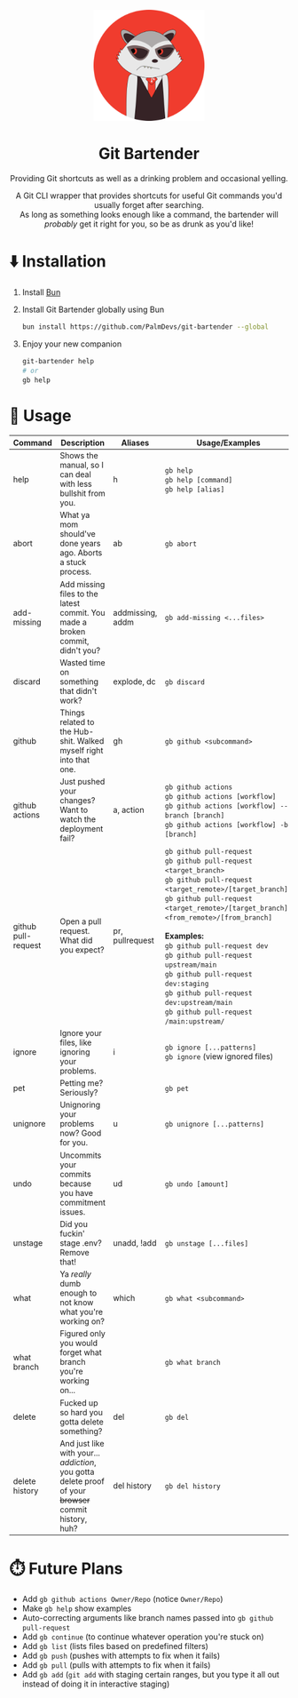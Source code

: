 <p align="center"><img src="./assets/logo.webp" alt="Git Bartender Logo" width="200"/></p>
<h1 align="center">Git Bartender</h1>
<p align="center">Providing Git shortcuts as well as a drinking problem and occasional yelling.</p>
<p align="center">
A Git CLI wrapper that provides shortcuts for useful Git commands you'd usually forget after searching.<br>
As long as something looks enough like a command, the bartender will <i>probably</i> get it right for you, so be as drunk as you'd like!
</p>

# ⬇️ Installation

1. Install [Bun](https://bun.sh)
2. Install Git Bartender globally using Bun

   ```sh
   bun install https://github.com/PalmDevs/git-bartender --global
   ```

3. Enjoy your new companion

   ```sh
   git-bartender help
   # or
   gb help
   ```

# 🍹 Usage

| Command                 | Description                                                                   | Aliases                | Usage/Examples                                                                                                    |
| ----------------------- | ----------------------------------------------------------------------------- | ---------------------- | --------------------------------------------------------------- |
| help                    | Shows the manual, so I can deal with less bullshit from you.                  | h                      | `gb help`  <br> `gb help [command]` <br> `gb help [alias]`      |
| abort                   | What ya mom should've done years ago. Aborts a stuck process.                 | ab                     | `gb abort`                                                      |
| add-missing             | Add missing files to the latest commit. You made a broken commit, didn't you? | addmissing, addm       | `gb add-missing <...files>`                                     |
| discard                 | Wasted time on something that didn't work?                                    | explode, dc            | `gb discard`                                                    |
| github                  | Things related to the Hub- shit. Walked myself right into that one.           | gh                     | `gb github <subcommand>`                                        |
| github actions          | Just pushed your changes? Want to watch the deployment fail?                  | a, action              | `gb github actions` <br> `gb github actions [workflow]` <br> `gb github actions [workflow] --branch [branch]` <br> `gb github actions [workflow] -b [branch]` |
| github pull-request     | Open a pull request. What did you expect?                                     | pr, pullrequest        | `gb github pull-request` <br> `gb github pull-request <target_branch>` <br> `gb github pull-request <target_remote>/[target_branch]` <br> `gb github pull-request <target_remote>/[target_branch]:<from_remote>/[from_branch]` <br> <br>**Examples:** <br> `gb github pull-request dev` <br> `gb github pull-request upstream/main` <br> `gb github pull-request dev:staging` <br> `gb github pull-request dev:upstream/main` <br> `gb github pull-request /main:upstream/` |
| ignore                  | Ignore your files, like ignoring your problems.                               | i                      | `gb ignore [...patterns]` <br> `gb ignore` (view ignored files) |
| pet                     | Petting me? Seriously?                                                        |                        | `gb pet`                                                        |                                                |
| unignore                | Unignoring your problems now? Good for you.                                   | u                      | `gb unignore [...patterns]`                                     |
| undo                    | Uncommits your commits because you have commitment issues.                    | ud                     | `gb undo [amount]`                                              |
| unstage                 | Did you fuckin' stage .env? Remove that!                                      | unadd, !add            | `gb unstage [...files]`                                         |
| what                    | Ya *really* dumb enough to not know what you're working on?                   | which                  | `gb what <subcommand>`                                          |
| what branch             | Figured only you would forget what branch you're working on...                |                        | `gb what branch`                                                |
| delete                  | Fucked up so hard you gotta delete something?                                 | del                    | `gb del`                                                        |
| delete history          | And just like with your... _addiction_, you gotta delete proof of your ~~browser~~ commit history, huh? | del history            | `gb del history`                                                |

# ⏱️ Future Plans

- Add `gb github actions Owner/Repo` (notice `Owner/Repo`)
- Make `gb help` show examples
- Auto-correcting arguments like branch names passed into `gb github pull-request`
- Add `gb continue` (to continue whatever operation you're stuck on)
- Add `gb list` (lists files based on predefined filters)
- Add `gb push` (pushes with attempts to fix when it fails)
- Add `gb pull` (pulls with attempts to fix when it fails)
- Add `gb add` (`git add` with staging certain ranges, but you type it all out instead of doing it in interactive staging)
